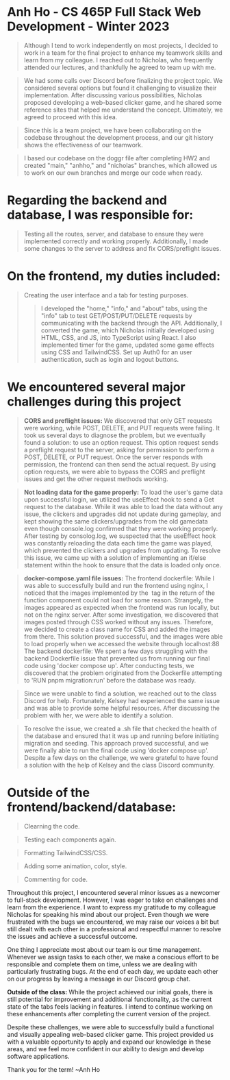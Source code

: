 # Anh Ho - CS 465P Full Stack Web Development - Winter 2023

>Although I tend to work independently on most projects, I decided to work in a team for the final project to enhance my teamwork skills and learn from my colleague. I reached out to Nicholas, who frequently attended our lectures, and thankfully he agreed to team up with me.

>We had some calls over Discord before finalizing the project topic. We considered several options but found it challenging to visualize their implementation. After discussing various possibilities, Nicholas proposed developing a web-based clicker game, and he shared some reference sites that helped me understand the concept. Ultimately, we agreed to proceed with this idea.

>Since this is a team project, we have been collaborating on the codebase throughout the development process, and our git history shows the effectiveness of our teamwork. 

>I based our codebase on the doggr file after completing HW2 and created "main," "anhho," and "nicholas" branches, which allowed us to work on our own branches and merge our code when ready.

# Regarding the backend and database, I was responsible for:

> Testing all the routes, server, and database to ensure they were implemented correctly and working properly. Additionally, I made some changes to the server to address and fix CORS/preflight issues.

# On the frontend, my duties included: 

> Creating the user interface and a tab for testing purposes. 
> >I developed the "home," "info," and "about" tabs, using the "info" tab to test GET/POST/PUT/DELETE requests by communicating with the backend through the API. 
> >Additionally, I converted the game, which Nicholas initially developed using HTML, CSS, and JS, into TypeScript using React. I also implemented timer for the game, updated some game effects using CSS and TailwindCSS.
> Set up Auth0 for an user authentication, such as login and logout buttons.
# We encountered several major challenges during this project

>**CORS and preflight issues:** We discovered that only GET requests were working, while POST, DELETE, and PUT requests were failing. It took us several days to diagnose the problem, but we eventually found a solution: to use an option request. This option request sends a preflight request to the server, asking for permission to perform a POST, DELETE, or PUT request. Once the server responds with permission, the frontend can then send the actual request. By using option requests, we were able to bypass the CORS and preflight issues and get the other request methods working.

> **Not loading data for the game properly:** To load the user's game data upon successful login, we utilized the useEffect hook to send a Get request to the database. While it was able to load the data without any issue, the clickers and upgrades did not update during gameplay, and kept showing the same clickers/upgrades from the old gamedata even though console.log confirmed that they were working properly. After testing by consolog.log, we suspected that the useEffect hook was constantly reloading the data each time the game was played, which prevented the clickers and upgrades from updating. To resolve this issue, we came up with a solution of implementing an if/else statement within the hook to ensure that the data is loaded only once.

> **docker-compose.yaml file issues:** 
> The frontend dockerfile: While I was able to successfully build and run the frontend using nginx, I noticed that the images implemented by the <img> tag in the return of the function component could not load for some reason. Strangely, the images appeared as expected when the frontend was run locally, but not on the nginx server.
After some investigation, we discovered that images posted through CSS worked without any issues. Therefore, we decided to create a class name for CSS and added the images from there. This solution proved successful, and the images were able to load properly when we accessed the website through localhost:88
> The backend dockerfile: We spent a few days struggling with the backend Dockerfile issue that prevented us from running our final code using 'docker compose up'. After conducting tests, we discovered that the problem originated from the Dockerfile attempting to 'RUN pnpm migration:run' before the database was ready.

> Since we were unable to find a solution, we reached out to the class Discord for help. Fortunately, Kelsey had experienced the same issue and was able to provide some helpful resources. After discussing the problem with her, we were able to identify a solution.

> To resolve the issue, we created a .sh file that checked the health of the database and ensured that it was up and running before initiating migration and seeding. This approach proved successful, and we were finally able to run the final code using 'docker compose up'. Despite a few days on the challenge, we were grateful to have found a solution with the help of Kelsey and the class Discord community.

# Outside of the frontend/backend/database: 
> Clearning the code.

> Testing each components again.

> Formatting TailwindCSS/CSS.

> Adding some animation, color, style. 

> Commenting for code. 


Throughout this project, I encountered several minor issues as a newcomer to full-stack development. However, I was eager to take on challenges and learn from the experience. I want to express my gratitude to my colleague Nicholas for speaking his mind about our project. Even though we were frustrated with the bugs we encountered, we may raise our voices a bit but still dealt with each other in a professional and respectful manner to resolve the issues and achieve a successful outcome.

One thing I appreciate most about our team is our time management. Whenever we assign tasks to each other, we make a conscious effort to be responsible and complete them on time, unless we are dealing with particularly frustrating bugs. At the end of each day, we update each other on our progress by leaving a message in our Discord group chat.

**Outside of the class:**
While the project achieved our initial goals, there is still potential for improvement and additional functionality, as the current state of the tabs feels lacking in features. I intend to continue working on these enhancements after completing the current version of the project.

Despite these challenges, we were able to successfully build a functional and visually appealing web-based clicker game. This project provided us with a valuable opportunity to apply and expand our knowledge in these areas, and we feel more confident in our ability to design and develop software applications. 

Thank you for the term! 
~Anh Ho